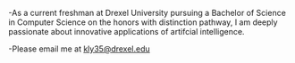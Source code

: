 -As a current freshman at Drexel University pursuing a Bachelor of Science in Computer Science on the honors with distinction pathway, I am deeply passionate about innovative applications of artifcial intelligence.

-Please email me at kly35@drexel.edu

<!---
KristineYoo1/KristineYoo1 is a ✨ special ✨ repository because its `README.md` (this file) appears on your GitHub profile.
You can click the Preview link to take a look at your changes.
--->
